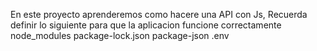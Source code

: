 En este proyecto aprenderemos como hacere una API con Js, Recuerda definir lo siguiente para que la aplicacion funcione correctamente
node_modules
package-lock.json
package-json
.env